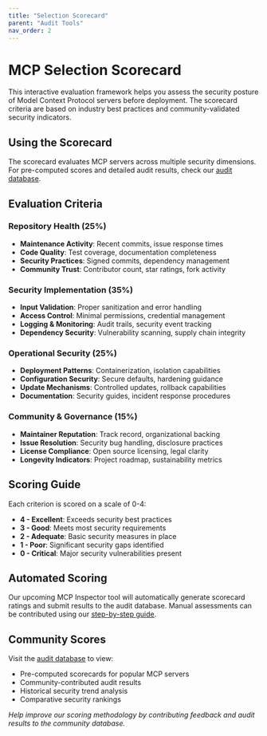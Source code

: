 ```yaml
---
title: "Selection Scorecard"
parent: "Audit Tools"
nav_order: 2
---
```


# MCP Selection Scorecard

This interactive evaluation framework helps you assess the security posture of Model Context Protocol servers before deployment. The scorecard criteria are based on industry best practices and community-validated security indicators.

## Using the Scorecard

The scorecard evaluates MCP servers across multiple security dimensions. For pre-computed scores and detailed audit results, check our [audit database](https://github.com/ModelContextProtocol-Security/audit-db).

## Evaluation Criteria

### Repository Health (25%)
- **Maintenance Activity**: Recent commits, issue response times
- **Code Quality**: Test coverage, documentation completeness
- **Security Practices**: Signed commits, dependency management
- **Community Trust**: Contributor count, star ratings, fork activity

### Security Implementation (35%)
- **Input Validation**: Proper sanitization and error handling
- **Access Control**: Minimal permissions, credential management
- **Logging & Monitoring**: Audit trails, security event tracking
- **Dependency Security**: Vulnerability scanning, supply chain integrity

### Operational Security (25%)
- **Deployment Patterns**: Containerization, isolation capabilities
- **Configuration Security**: Secure defaults, hardening guidance
- **Update Mechanisms**: Controlled updates, rollback capabilities
- **Documentation**: Security guides, incident response procedures

### Community & Governance (15%)
- **Maintainer Reputation**: Track record, organizational backing
- **Issue Resolution**: Security bug handling, disclosure practices
- **License Compliance**: Open source licensing, legal clarity
- **Longevity Indicators**: Project roadmap, sustainability metrics

## Scoring Guide

Each criterion is scored on a scale of 0-4:
- **4 - Excellent**: Exceeds security best practices
- **3 - Good**: Meets most security requirements
- **2 - Adequate**: Basic security measures in place
- **1 - Poor**: Significant security gaps identified
- **0 - Critical**: Major security vulnerabilities present

## Automated Scoring

Our upcoming MCP Inspector tool will automatically generate scorecard ratings and submit results to the audit database. Manual assessments can be contributed using our [step-by-step guide](step-by-step-guide.md).

## Community Scores

Visit the [audit database](https://github.com/ModelContextProtocol-Security/audit-db) to view:
- Pre-computed scorecards for popular MCP servers
- Community-contributed audit results
- Historical security trend analysis
- Comparative security rankings

*Help improve our scoring methodology by contributing feedback and audit results to the community database.*
